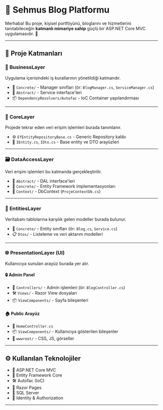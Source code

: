 # 📝 Sehmus Blog Platformu

Merhaba! Bu proje, kişisel portföyünü, bloglarını ve hizmetlerini tanıtabileceğin **katmanlı mimariye sahip** güçlü bir ASP.NET Core MVC uygulamasıdır. 💼

---

## 📁 Proje Katmanları

### 🧠 **BusinessLayer**
Uygulama içerisindeki iş kurallarının yönetildiği katmandır.

- 🔧 `Concrete/` - Manager sınıfları (ör: `BlogManager.cs`, `ServiceManager.cs`)
- 🧩 `Abstract/` - Service interface'leri
- 📦 `DependencyResolvers/Autofac` - IoC Container yapılandırması

---

### 🧱 **CoreLayer**
Projede tekrar eden veri erişim işlemleri burada tanımlanır.

- ⚙️ `EfEntityRepositoryBase.cs` - Generic Repository kalıbı
- 🧬 `IEntity.cs`, `IDto.cs` - Base entity ve DTO arayüzleri

---

### 🗃️ **DataAccessLayer**
Veri erişim işlemleri bu katmanda gerçekleştirilir.

- 🧩 `Abstract/` - DAL interface'leri
- 🧱 `Concrete/` - Entity Framework implementasyonları
- 🧪 `Context/` - DbContext (`ProjeContextDb.cs`)

---

### 👤 **EntitiesLayer**
Veritabanı tablolarına karşılık gelen modeller burada bulunur.

- 📄 `Concrete/` - Entity sınıfları (ör: `Blog.cs`, `Service.cs`)
- 📋 `Dtos/` - Listeleme ve veri aktarım modelleri

---

### 🌐 **PresentationLayer (UI)**
Kullanıcıya sunulan arayüz burada yer alır.

#### 🔒 Admin Panel
- 🧭 `Controllers/` - Admin işlemleri (ör: `BlogController.cs`)
- 🛠️ `Views/` - Razor View dosyaları
- 📦 `ViewComponents/` - Sayfa bileşenleri

#### 🏠 Public Arayüz
- 🧭 `HomeController.cs`
- 📦 `ViewComponents/` - Kullanıcıya gösterilen bileşenler
- 💅 `wwwroot/` - CSS, JS, görseller

---

## ⚙️ Kullanılan Teknolojiler

- 🧪 ASP.NET Core MVC
- 🐘 Entity Framework Core
- 🛠️ Autofac (IoC)
- 🎨 Razor Pages
- 💾 SQL Server
- 🔐 Identity & Authorization

---
